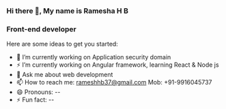 ### Hi there 👋, My name is Ramesha H B

### Front-end developer

Here are some ideas to get you started:

- 🔭 I’m currently working on Application security domain
- ⚡ I’m currently working on Angular framework, learning React & Node js
- 💬 Ask me about web development
- 📫 How to reach me: rameshhb37@gmail.com  Mob: +91-9916045737
- 😄 Pronouns: --
- ⚡ Fun fact: --

